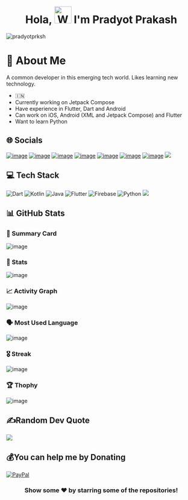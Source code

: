 <h1 align="center"> Hola, <img src="https://raw.githubusercontent.com/nixin72/nixin72/master/wave.gif" 
         alt="Waving hand animated gif"
         height="45"
         width="45" /> I'm Pradyot Prakash</h1>
         
<p align="left"> <img src="https://komarev.com/ghpvc/?username=pradyotprksh&label=Views&color=blue&style=plastic&style=for-the-badge" alt="pradyotprksh" /> </p>

# 👋 About Me

A common developer in this emerging tech world. Likes learning new technology.

- 🇮🇳
- Currently working on Jetpack Compose
- Have experience in Flutter, Dart and Android
- Can work on iOS, Android (XML and Jetpack Compose) and Flutter
- Want to learn Python

## 🌐 Socials

[![image](https://img.shields.io/badge/Medium-12100E?style=for-the-badge&logo=medium&logoColor=white)](https://pradyotprksh4.medium.com) [![image](https://img.shields.io/badge/YouTube-FF0000?style=for-the-badge&logo=youtube&logoColor=white)](https://www.youtube.com/channel/UCv4Ln66OzOcI4WhMK2Q10nA/featured) [![image](https://img.shields.io/badge/Stack_Overflow-FE7A16?style=for-the-badge&logo=stack-overflow&logoColor=white)](https://stackoverflow.com/users/8244668/pradyot1996?tab=profile) [![image](https://img.shields.io/badge/GitHub-100000?style=for-the-badge&logo=github&logoColor=white)](https://github.com/pradyotprksh) [![image](https://img.shields.io/badge/LinkedIn-0077B5?style=for-the-badge&logo=linkedin&logoColor=white)](https://www.linkedin.com/in/pradyot-prakash-968910105/) [![image](https://img.shields.io/badge/Twitter-1DA1F2?style=for-the-badge&logo=twitter&logoColor=white)](https://twitter.com/pradyotprksh4) [![image](https://img.shields.io/badge/Google_Play-414141?style=for-the-badge&logo=google-play&logoColor=white)](https://play.google.com/store/apps/developer?id=Pradyot+Prakash) [<img src="https://img.shields.io/badge/Android-3DDC84?style=for-the-badge&logo=android&logoColor=white" />](https://github.com/pradyotprksh/development_learning/tree/main/jetpack_compose)

## 💻 Tech Stack

![Dart](https://img.shields.io/badge/dart-%230175C2.svg?style=for-the-badge&logo=dart&logoColor=white) ![Kotlin](https://img.shields.io/badge/kotlin-%230095D5.svg?style=for-the-badge&logo=kotlin&logoColor=white) ![Java](https://img.shields.io/badge/java-%23ED8B00.svg?style=for-the-badge&logo=java&logoColor=white) ![Flutter](https://img.shields.io/badge/Flutter-%2302569B.svg?style=for-the-badge&logo=Flutter&logoColor=white) ![Firebase](https://img.shields.io/badge/firebase-%23039BE5.svg?style=for-the-badge&logo=firebase) ![Python](https://img.shields.io/badge/python-3670A0?style=for-the-badge&logo=python&logoColor=ffdd54) [<img src="https://img.shields.io/badge/iOS-E34C26?style=for-the-badge&logo=ios&logoColor=white" />](https://github.com/pradyotprksh/development_learning/tree/main/ios)

## 📊 GitHub Stats

### 📝 Summary Card
![image](https://github-profile-summary-cards.vercel.app/api/cards/profile-details?username=pradyotprksh&theme=vue)

### 🌟 Stats
![image](https://github-readme-stats.vercel.app/api?username=pradyotprksh)

### 📈 Activity Graph
![image](https://activity-graph.herokuapp.com/graph?username=pradyotprksh&theme=minimal)

### 🗣 Most Used Language
![image](https://github-readme-stats.vercel.app/api/top-langs/?username=pradyotprksh)

### 🎖 Streak
![image](https://github-readme-streak-stats.herokuapp.com/?user=pradyotprksh)

### 🏆 Thophy
![image](https://github-profile-trophy.vercel.app/?username=pradyotprksh)

## ✍️Random Dev Quote
![](https://quotes-github-readme.vercel.app/api?type=horizontal&theme=vue)

## 💰You can help me by Donating
[![PayPal](https://img.shields.io/badge/PayPal-00457C?style=for-the-badge&logo=paypal&logoColor=white)](https://paypal.me/pradyotprksh)

<div align="center">

### Show some ❤️ by starring some of the repositories!

</div>
